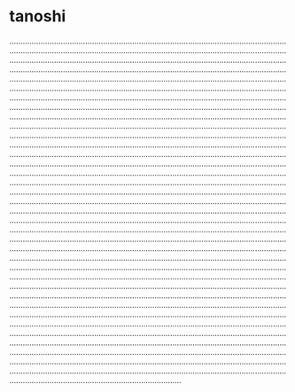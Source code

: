 # tanoshi

.............................................................................................................................................................................................................................................................................................................................................................................................................................................................................................................................................................................................................................................................................................................................................................................................................................................................................................................................................................................................................................................................................................................................................................................................................................................................................................................................................................................................................................................................................................................................................................................................................................................................................................................................................................................................................................................................................................................................................................................................................................................................................................................................................................................................................................................................................................................................................................................................................................................................................................................................................................................................................................................................................................................................................................................................................................................................................................................................................................................................................................................................................................................................................................................................................................................................................................................................................................................................................................................................................................................................................................................................................................................................................................................................................................................................................................................................................................................................................................................................................................................................................................................................................................................................................................................................................................................................................................................................................................................................................................................................................................................................................................................................................................................................